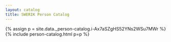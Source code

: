 ```yaml
---
layout: catalog
title: SWERIK Person Catalog
---
```

{% assign p = site.data._person-catalog.i-Ax7aSZgHS52YNs2WSu7MWr %}
{% include person-catalog.html p=p %}

